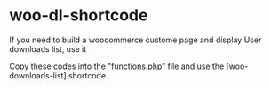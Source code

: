 # woo-dl-shortcode
If you need to build a woocommerce custome page and display User downloads list, use it

Copy these codes into the "functions.php" file and use the [woo-downloads-list] shortcode.
